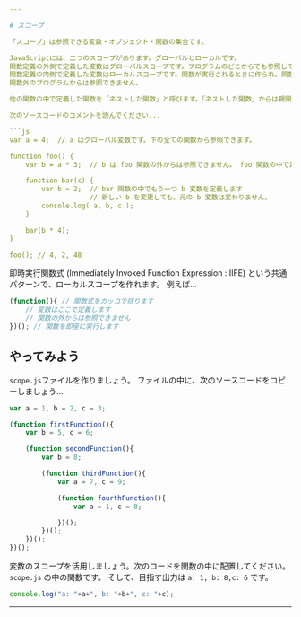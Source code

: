 ```yaml
---

# スコープ

「スコープ」は参照できる変数・オブジェクト・関数の集合です。

JavaScriptには、二つのスコープがあります。グローバルとローカルです。
関数定義の外側で定義した変数はグローバルスコープです。プログラムのどこからでも参照して変更することができます。
関数定義の内側で定義した変数はローカルスコープです。関数が実行されるときに作られ、関数が終了すると破棄されます。
関数外のプログラムからは参照できません。

他の関数の中で定義した関数を「ネストした関数」と呼びます。「ネストした関数」からは親関数のスコープを参照できます。

次のソースコードのコメントを読んでください...

```js
var a = 4;	// a はグローバル変数です。下の全ての関数から参照できます。

function foo() {
	var b = a * 3;	// b は foo 関数の外からは参照できません。 foo 関数の中で定義した関数 bar からは参照できます。

	function bar(c) {
		var b = 2;  // bar 関数の中でもう一つ b 変数を定義します
					// 新しい b を変更しても、元の b 変数は変わりません。
		console.log( a, b, c );
	}

	bar(b * 4);
}

foo(); // 4, 2, 48
```

即時実行関数式 (Immediately Invoked Function Expression : IIFE) という共通パターンで、ローカルスコープを作れます。
例えば...

```js
(function(){ // 関数式をカッコで括ります
	// 変数はここで定義します
	// 関数の外からは参照できません
})(); // 関数を即座に実行します
```

## やってみよう

`scope.js`ファイルを作りましょう。
ファイルの中に、次のソースコードをコピーしましょう...

```js
var a = 1, b = 2, c = 3;

(function firstFunction(){
	var b = 5, c = 6;

	(function secondFunction(){
		var b = 8;

		(function thirdFunction(){
			var a = 7, c = 9;

			(function fourthFunction(){
				var a = 1, c = 8;

			})();
		})();
	})();
})();
```

変数のスコープを活用しましょう。次のコードを関数の中に配置してください。`scope.js` の中の関数です。
そして、目指す出力は `a: 1, b: 8,c: 6` です。

```js
console.log("a: "+a+", b: "+b+", c: "+c);
```
---
```

